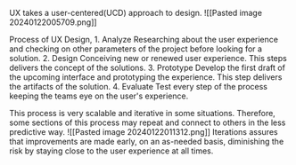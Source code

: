 UX takes a user-centered(UCD) approach to design. 
![[Pasted image 20240122005709.png]]

Process of UX Design,
	1. Analyze
		Researching about the user experience and checking on other parameters of the project before looking for a solution. 
	2. Design
		Conceiving new or renewed user experience.
		This steps delivers the concept of the solutions.
	3. Prototype
		Develop the first draft of the upcoming interface and prototyping the experience.
		This step delivers the artifacts of the solution. 
	4. Evaluate
		Test every step of the process keeping the teams eye on the user's experience. 

This process is very scalable and iterative in some situations.
Therefore, some sections of this process may repeat and connect to others in the less predictive way. 
![[Pasted image 20240122011312.png]]
Iterations assures that improvements are made early, on an as-needed basis, diminishing the risk by staying close to the user experience at all times. 